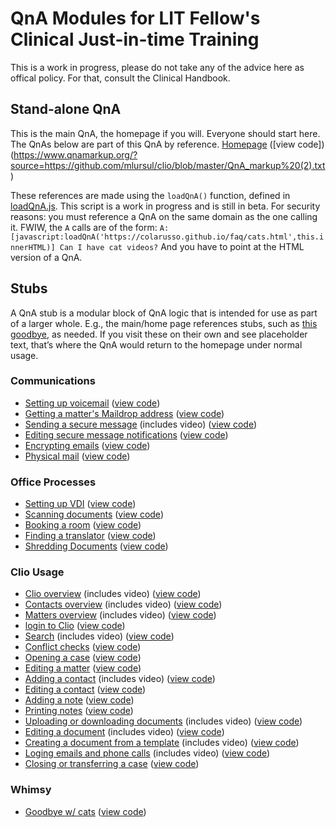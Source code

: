 # QnA Modules for LIT Fellow's Clinical Just-in-time Training

This is a work in progress, please do not take any of the advice here as offical policy. For that, consult the Clinical Handbook. 

## Stand-alone QnA
This is the main QnA, the homepage if you will. Everyone should start here. The QnAs below are part of this QnA by reference. [Homepage](https://www.qnamarkup.net/i/?source=https://github.com/mlursul/clio/blob/master/QnA_markup%20(2).txt) ([view code])(https://www.qnamarkup.org/?source=https://github.com/mlursul/clio/blob/master/QnA_markup%20(2).txt)

These references are made using the `loadQnA()` function, defined in [loadQnA.js](https://suffolklitlab.org/clio/js_bin/loadQnA.js). This script is a work in progress and is still in beta. For security reasons: you must reference a QnA on the same domain as the one calling it. FWIW, the `A` calls are of the form: 
`A:[javascript:loadQnA('https://colarusso.github.io/faq/cats.html',this.innerHTML)] Can I have cat videos?`
And you have to point at the HTML version of a QnA. 

## Stubs
A QnA stub is a modular block of QnA logic that is intended for use as part of a larger whole. E.g., the main/home page references stubs, such as [this goodbye](https://www.qnamarkup.net/i/?source=https://suffolklitlab.org/clio/qnas/cats.txt), as needed. If you visit these on their own and see placeholder text, that’s where the QnA would return to the homepage under normal usage. 

### Communications
- [Setting up voicemail](https://www.qnamarkup.net/i/?source=https://suffolklitlab.org/clio/qnas/voicemail.txt) ([view code](https://www.qnamarkup.org/?source=https://suffolklitlab.org/clio/qnas/voicemail.txt))
- [Getting a matter's Maildrop address](https://www.qnamarkup.net/i/?source=https://suffolklitlab.org/clio/qnas/maildrop.txt) ([view code](https://www.qnamarkup.org/?source=https://suffolklitlab.org/clio/qnas/maildrop.txt))
- [Sending a secure message](https://www.qnamarkup.net/i/?source=https://suffolklitlab.org/clio/qnas/Secure_messages_qna.txt) (includes video) ([view code](https://www.qnamarkup.org/?source=https://suffolklitlab.org/clio/qnas/Secure_messages_qna.txt))
- [Editing secure message notifications](https://www.qnamarkup.net/i/?source=https://suffolklitlab.org/clio/qnas/notifications.txt)  ([view code](https://www.qnamarkup.org/?source=https://suffolklitlab.org/clio/qnas/notifications.txt))
- [Encrypting emails](https://www.qnamarkup.net/i/?source=https://suffolklitlab.org/clio/qnas/Email_encryption.txt) ([view code](https://www.qnamarkup.org/?source=https://suffolklitlab.org/clio/qnas/Email_encryption.txt))
- [Physical mail](https://www.qnamarkup.net/i/?source=https://suffolklitlab.org/clio/qnas/mail.txt) ([view code](https://www.qnamarkup.org/?source=https://suffolklitlab.org/clio/qnas/mail.txt))

### Office Processes
- [Setting up VDI](https://www.qnamarkup.net/i/?source=https://suffolklitlab.org/clio/qnas/VDI_setup.txt) ([view code](https://www.qnamarkup.org/?source=https://suffolklitlab.org/clio/qnas/VDI_setup.txt))
- [Scanning documents](https://www.qnamarkup.net/i/?source=https://suffolklitlab.org/clio/qnas/Scanning.txt) ([view code](https://www.qnamarkup.org/?source=https://suffolklitlab.org/clio/qnas/Scanning.txt))
- [Booking a room](https://www.qnamarkup.net/i/?source=https://suffolklitlab.org/clio/qnas/BookRoom.txt) ([view code](https://www.qnamarkup.org/?source=https://suffolklitlab.org/clio/qnas/BookRoom.txt))
- [Finding a translator](https://www.qnamarkup.net/i/?source=https://suffolklitlab.org/clio/qnas/Translator.txt) ([view code](https://www.qnamarkup.org/?source=https://suffolklitlab.org/clio/qnas/Translator.txt))
- [Shredding Documents](https://www.qnamarkup.net/i/?source=https://suffolklitlab.org/clio/qnas/shred.txt) ([view code](https://www.qnamarkup.org/?source=https://suffolklitlab.org/clio/qnas/shred.txt))

### Clio Usage
- [Clio overview](https://www.qnamarkup.net/i/?source=https://suffolklitlab.org/clio/qnas/ClioIntro.txt) (includes video) ([view code](https://www.qnamarkup.org/?source=https://suffolklitlab.org/clio/qnas/ClioIntro.txt))
- [Contacts overview](https://www.qnamarkup.net/i/?source=https://suffolklitlab.org/clio/qnas/contacts_overview.txt) (includes video) ([view code](https://www.qnamarkup.org/?source=https://suffolklitlab.org/clio/qnas/contacts_overview.txt))
- [Matters overview](https://www.qnamarkup.net/i/?source=https://suffolklitlab.org/clio/qnas/matters_overview.txt) (includes video) ([view code](https://www.qnamarkup.org/?source=https://suffolklitlab.org/clio/qnas/matters_overview.txt))
- [login to Clio](https://www.qnamarkup.net/i/?source=https://suffolklitlab.org/clio/qnas/Clio_login.txt) ([view code](https://www.qnamarkup.org/?source=https://suffolklitlab.org/clio/qnas/Clio_login.txt))
- [Search](https://www.qnamarkup.net/i/?source=https://suffolklitlab.org/clio/qnas/search.txt) (includes video) ([view code](https://www.qnamarkup.org/?source=https://suffolklitlab.org/clio/qnas/search.txt))
- [Conflict checks](https://www.qnamarkup.net/i/?source=https://suffolklitlab.org/clio/qnas/Conflictqna.txt) ([view code](https://www.qnamarkup.org/?source=https://suffolklitlab.org/clio/qnas/Conflictqna.txt))
- [Opening a case](https://www.qnamarkup.net/i/?source=https://suffolklitlab.org/clio/qnas/Case_opening.txt) ([view code](https://www.qnamarkup.org/?source=https://suffolklitlab.org/clio/qnas/Case_opening.txt))
- [Editing a matter](https://www.qnamarkup.net/i/?source=https://suffolklitlab.org/clio/qnas/EditMatter.txt) ([view code](https://www.qnamarkup.org/?source=https://suffolklitlab.org/clio/qnas/EditMatter.txt))
- [Adding a contact](https://www.qnamarkup.net/i/?source=https://suffolklitlab.org/clio/qnas/AddContact.txt) (includes video) ([view code](https://www.qnamarkup.org/?source=https://suffolklitlab.org/clio/qnas/AddContact.txt))
- [Editing a contact](https://www.qnamarkup.net/i/?source=https://suffolklitlab.org/clio/qnas/EditContact.txt) ([view code](https://www.qnamarkup.org/?source=https://suffolklitlab.org/clio/qnas/EditContact.txt))
- [Adding a note](https://www.qnamarkup.net/i/?source=https://suffolklitlab.org/clio/qnas/AddNote.txt) ([view code](https://www.qnamarkup.org/?source=https://suffolklitlab.org/clio/qnas/AddNote.txt))
- [Printing notes](https://www.qnamarkup.net/i/?source=https://suffolklitlab.org/clio/qnas/Print_notes.txt) ([view code](https://www.qnamarkup.org/?source=https://suffolklitlab.org/clio/qnas/Print_notes.txt))
- [Uploading or downloading documents](https://www.qnamarkup.net/i/?source=https://suffolklitlab.org/clio/qnas/document_template.txt) (includes video) ([view code](https://www.qnamarkup.org/?source=https://suffolklitlab.org/clio/qnas/document_template.txt))
- [Editing a document](https://www.qnamarkup.net/i/?source=https://suffolklitlab.org/clio/qnas/edit_documents.txt) (includes video) ([view code](https://www.qnamarkup.org/?source=https://suffolklitlab.org/clio/qnas/edit_documents.txt))
- [Creating a document from a template](https://www.qnamarkup.net/i/?source=https://suffolklitlab.org/clio/qnas/document_template_ver.2.txt) (includes video) ([view code](https://www.qnamarkup.org/?source=https://suffolklitlab.org/clio/qnas/document_template_ver.2.txt))
- [Loging emails and phone calls](https://www.qnamarkup.net/i/?source=https://suffolklitlab.org/clio/qnas/SaveEmail.txt) (includes video) ([view code](https://www.qnamarkup.org/?source=https://suffolklitlab.org/clio/qnas/SaveEmail.txt))
- [Closing or transferring a case](https://www.qnamarkup.net/i/?source=https://suffolklitlab.org/clio/qnas/Closing_transfer.txt) ([view code](https://www.qnamarkup.org/?source=https://suffolklitlab.org/clio/qnas/Closing_transfer.txt))

### Whimsy
- [Goodbye w/ cats](https://www.qnamarkup.net/i/?source=https://suffolklitlab.org/clio/qnas/cats.txt) ([view code](https://www.qnamarkup.org/?source=https://suffolklitlab.org/clio/qnas/cats.txt))
